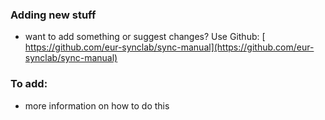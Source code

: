 ### Adding new stuff
- want to add something or suggest changes? Use Github: [ https://github.com/eur-synclab/sync-manual](https://github.com/eur-synclab/sync-manual)

### To add: 
- more information on how to do this
